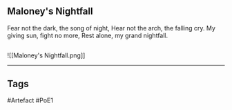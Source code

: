 ## Maloney's Nightfall
Fear not the dark, the song of night,
Hear not the arch, the falling cry.
My giving sun, fight no more,
Rest alone, my grand nightfall.
##
![[Maloney's Nightfall.png]]

---
## Tags
#Artefact
#PoE1